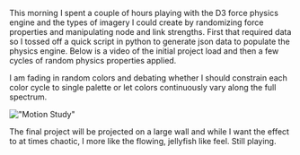 This morning I spent a couple of hours playing with the D3 force physics engine and the types of imagery I could create by randomizing force properties and manipulating node and link strengths.  First that required data so I tossed off a quick script in python to generate json data to populate the physics engine.  Below is a video of the initial project load and then a few cycles of random physics properties applied.  

I am fading in random colors and debating whether I should constrain each color cycle to single palette or let colors continuously vary along the full spectrum.  

!["Motion Study"](https://www.youtube.com/watch?v=XfNrPa0SHQI "Motion Study") 


The final project will be projected on a large wall and while I want the effect to at times chaotic, I more like the flowing, jellyfish like feel.  Still playing.  

